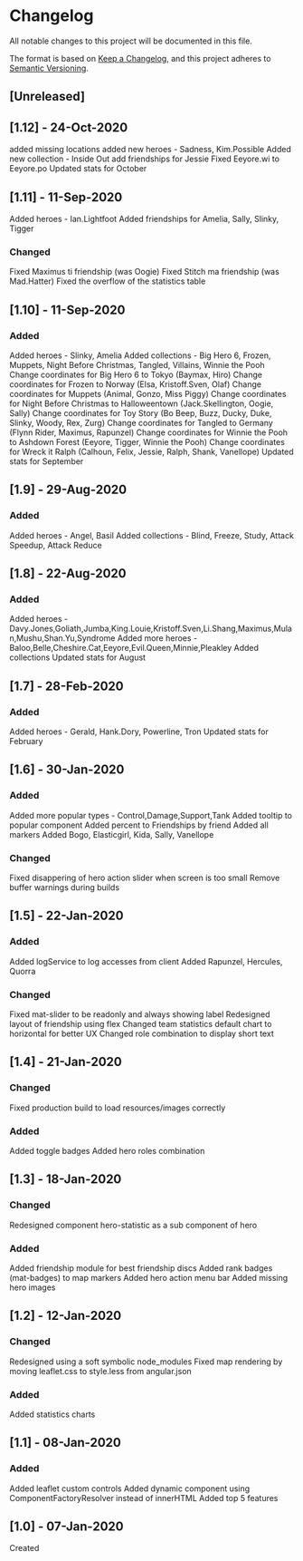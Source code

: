 # Changelog

All notable changes to this project will be documented in this file.

The format is based on [Keep a Changelog](https://keepachangelog.com/en/1.0.0/),
and this project adheres to [Semantic Versioning](https://semver.org/spec/v2.0.0.html).


## [Unreleased]

## [1.12] - 24-Oct-2020
added missing locations
added new heroes - Sadness, Kim.Possible
Added new collection - Inside Out
add friendships for Jessie
Fixed Eeyore.wi to Eeyore.po
Updated stats for October

## [1.11] - 11-Sep-2020
Added heroes - Ian.Lightfoot
Added friendships for Amelia, Sally, Slinky, Tigger

### Changed
Fixed Maximus ti friendship  (was Oogie)
Fixed Stitch ma friendship (was Mad.Hatter)
Fixed the overflow of the statistics table

## [1.10] - 11-Sep-2020
### Added
Added heroes - Slinky, Amelia
Added collections - Big Hero 6, Frozen, Muppets, Night Before Christmas, Tangled, Villains, Winnie the Pooh
Change coordinates for Big Hero 6 to Tokyo (Baymax, Hiro)
Change coordinates for Frozen to Norway (Elsa, Kristoff.Sven, Olaf)
Change coordinates for Muppets (Animal, Gonzo, Miss Piggy)
Change coordinates for Night Before Christmas to Halloweentown (Jack.Skellington, Oogie, Sally)
Change coordinates for Toy Story (Bo Beep, Buzz, Ducky, Duke, Slinky, Woody, Rex, Zurg)
Change coordinates for Tangled to Germany (Flynn Rider, Maximus, Rapunzel)
Change coordinates for Winnie the Pooh to Ashdown Forest (Eeyore, Tigger, Winnie the Pooh)
Change coordinates for Wreck it Ralph (Calhoun, Felix, Jessie, Ralph, Shank, Vanellope)
Updated stats for September

## [1.9] - 29-Aug-2020
### Added
Added heroes - Angel, Basil
Added collections - Blind, Freeze, Study, Attack Speedup, Attack Reduce

## [1.8] - 22-Aug-2020

### Added
Added heroes - Davy.Jones,Goliath,Jumba,King.Louie,Kristoff.Sven,Li.Shang,Maximus,Mulan,Mushu,Shan.Yu,Syndrome
Added more heroes - Baloo,Belle,Cheshire.Cat,Eeyore,Evil.Queen,Minnie,Pleakley
Added collections
Updated stats for August

## [1.7] - 28-Feb-2020

### Added
Added heroes - Gerald, Hank.Dory, Powerline, Tron
Updated stats for February

## [1.6] - 30-Jan-2020

### Added
Added more popular types - Control,Damage,Support,Tank
Added tooltip to popular component
Added percent to Friendships by friend
Added all markers
Added Bogo, Elasticgirl, Kida, Sally, Vanellope

### Changed
Fixed disappering of hero action slider when screen is too small
Remove buffer warnings during builds


## [1.5] - 22-Jan-2020

### Added
Added logService to log accesses from client
Added Rapunzel, Hercules, Quorra


### Changed
Fixed mat-slider to be readonly and always showing label
Redesigned layout of friendship using flex
Changed team statistics default chart to horizontal for better UX
Changed role combination to display short text

## [1.4] - 21-Jan-2020

### Changed
Fixed production build to load resources/images correctly

### Added
Added toggle badges
Added hero roles combination

## [1.3] - 18-Jan-2020

### Changed
Redesigned component hero-statistic as a sub component of hero

### Added
Added friendship module for best friendship discs
Added rank badges (mat-badges) to map markers
Added hero action menu bar
Added missing hero images

## [1.2] - 12-Jan-2020

### Changed
Redesigned using a soft symbolic node_modules
Fixed map rendering by moving leaflet.css to style.less from angular.json

### Added
Added statistics charts

## [1.1] - 08-Jan-2020

### Added
Added leaflet custom controls
Added dynamic component using ComponentFactoryResolver instead of innerHTML
Added top 5 features

## [1.0] - 07-Jan-2020
Created
